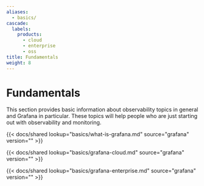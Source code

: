 ```yaml
---
aliases:
  - basics/
cascade:
  labels:
    products:
      - cloud
      - enterprise
      - oss
title: Fundamentals
weight: 8
---
```


# Fundamentals

This section provides basic information about observability topics in general and Grafana in particular. These topics will help people who are just starting out with observability and monitoring.

{{< docs/shared lookup="basics/what-is-grafana.md" source="grafana" version="<GRAFANA VERSION>" >}}

{{< docs/shared lookup="basics/grafana-cloud.md" source="grafana" version="<GRAFANA VERSION>" >}}

{{< docs/shared lookup="basics/grafana-enterprise.md" source="grafana" version="<GRAFANA VERSION>" >}}

